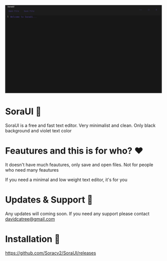    <img src="https://github.com/Soracv2/rfdasfda/blob/218f9ce436e2954cd74713de34a446e694aef6e7/New%20Project.png">

# SoraUI 🤔

SoraUI is a free and fast text editor. Very minimalist and clean. Only black background and violet text color

# Feautures and this is for who? ❤️

It doesn't have much feautures, only save and open files. Not for people who need many feautures

If you need a minimal and low weight text editor, it's for you

# Updates & Support 📢

Any updates will coming soon. If you need any support please contact davidcatree@gmail.com

# Installation 🔧

https://github.com/Soracv2/SoraUI/releases
